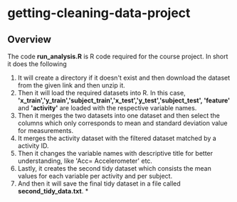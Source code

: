 # getting-cleaning-data-project
## Overview
The code **run_analysis.R** is R code required for the course project. In short it does the following
 1. It will create a directory if it doesn't exist and then download the dataset from the given link and then unzip it.
 2. Then it will load the required datasets into R. In this case, **'x_train','y_train','subject_train','x_test','y_test','subject_test', 'feature'** and **'activity'** are loaded with the respective variable names.
 3. Then it merges the two datasets into one dataset and then select the columns which only corresponds to mean and standard deviation value for measurements.
 4. It merges the activity dataset with the filtered dataset matched by a activity ID.
 5. Then it changes the variable names with descriptive title for better understanding, like 'Acc= Accelerometer' etc.
 6. Lastly, it creates the second tidy dataset which consists the mean values for each variable per activity and per subject.
 7. And then it will save the final tidy dataset in a file called **second_tidy_data.txt**.
        *
